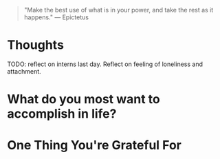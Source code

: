 
> \"Make the best use of what is in your power, and take the rest as it happens.\" — Epictetus

# Thoughts
TODO: reflect on interns last day. Reflect on feeling of loneliness and attachment.

# What do you most want to accomplish in life?

# One Thing You're Grateful For

